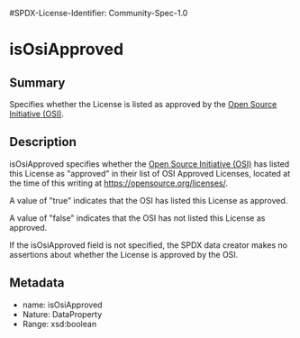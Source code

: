 #SPDX-License-Identifier: Community-Spec-1.0

# isOsiApproved

## Summary

Specifies whether the License is listed as approved by the
[Open Source Initiative (OSI)](https://opensource.org).

## Description

isOsiApproved specifies whether the [Open Source Initiative (OSI)](https://opensource.org)
has listed this License as "approved" in their list of OSI Approved Licenses,
located at the time of this writing at https://opensource.org/licenses/.

A value of "true" indicates that the OSI has listed this License as approved.

A value of "false" indicates that the OSI has not listed this License as
approved.

If the isOsiApproved field is not specified, the SPDX data creator makes no
assertions about whether the License is approved by the OSI.

## Metadata

- name: isOsiApproved
- Nature: DataProperty
- Range: xsd:boolean
